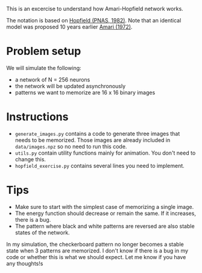 This is an excercise to understand how Amari-Hopfield network works.

The notation is based on [Hopfield (PNAS, 1982)](https://www.pnas.org/doi/10.1073/pnas.79.8.2554).
Note that an identical model was proposed 10 years earlier [Amari (1972)](https://ieeexplore.ieee.org/document/1672070).

# Problem setup
We will simulate the following:
- a network of N = 256 neurons
- the network will be updated asynchronously
- patterns we want to memorize are 16 x 16 binary images

# Instructions
- `generate_images.py` contains a code to generate three images that needs to be memorized. Those images are already included in `data/images.npz` so no need to run this code.
- `utils.py` contain utility functions mainly for animation. You don't need to change this.
- `hopfield_exercise.py` contains several lines you need to implement.

# Tips
- Make sure to start with the simplest case of memorizing a single image.
- The energy function should decrease or remain the same. If it increases, there is a bug.
- The pattern where black and white patterns are reversed are also stable states of the network.

In my simulation, the checkerboard pattern no longer becomes a stable state when 3 patterns are memorized. I don't know if there is a bug in my code or whether this is what we should expect. Let me know if you have any thoughts!s